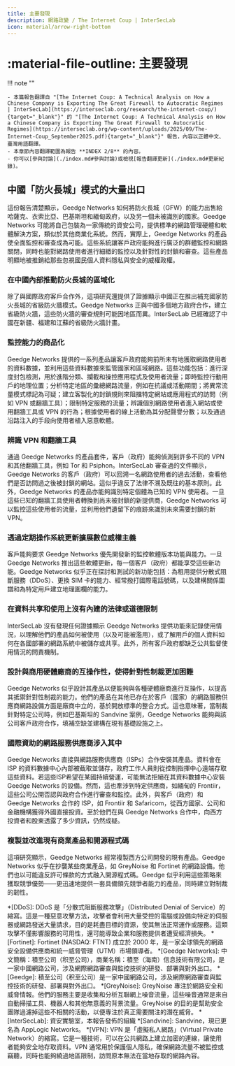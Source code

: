 ```yaml
---
title: 主要發現
description: 網路政變 / The Internet Coup | InterSecLab
icon: material/arrow-right-bottom
---
```


# :material-file-outline: 主要發現

!!! note ""

    - 本篇報告翻譯自 "[The Internet Coup: A Technical Analysis on How a Chinese Company is Exporting The Great Firewall to Autocratic Regimes | InterSecLab](https://interseclab.org/research/the-internet-coup/){target="_blank"}" 的 "[The Internet Coup: A Technical Analysis on How a Chinese Company is Exporting The Great Firewall to Autocratic Regimes](https://interseclab.org/wp-content/uploads/2025/09/The-Internet-Coup_September2025.pdf){target="_blank"}" 報告，內容以正體中文、臺灣用語翻譯。
    - 本章節內容翻譯範圍為報告 **INDEX 2/8** 的內容。
    - 你可以[參與討論](./index.md#參與討論)或檢視[報告翻譯更新](./index.md#更新紀錄)。

## 中國「防火長城」模式的大量出口

這份報告清楚顯示，Geedge Networks 如何將防火長城（GFW）的能力出售給哈薩克、衣索比亞、巴基斯坦和緬甸政府，以及另一個未被識別的國家。Geedge Networks 可能將自己包裝為一家傳統的資安公司，提供標準的網路管理硬體和軟體解決方案，類似於其他商業化系統。然而，實際上，Geedge Networks 的產品使全面監控和審查成為可能。這些系統讓客戶政府能夠進行廣泛的群體監控和網路關閉，同時也能對網路使用者進行細緻的監控以及針對性的封鎖和審查。這些產品明顯地被推銷給那些忽視國民個人資料隱私與安全的威權政權。

### 在中國內部推動防火長城的區域化

除了與國際政府客戶合作外，這項研究還提供了證據顯示中國正在推出補充國家防火長城的省級防火牆模式。Geedge Networks 正與中國多個地方政府合作，建立省級防火牆，這些防火牆的審查規則可能因地區而異。InterSecLab 已經確認了中國在新疆、福建和江蘇的省級防火牆計畫。

### 監控能力的商品化

Geedge Networks 提供的一系列產品讓客戶政府能夠前所未有地獲取網路使用者的資料數據，並利用這些資料數據來監管國家和區域網路。這些功能包括：進行深度封包檢測，用於進階分類、攔截和操控應用程式及使用者流量；即時監控行動用戶的地理位置；分析特定地區的彙總網路流量，例如在抗議或活動期間；將異常流量模式標記為可疑；建立客製化的封鎖規則來阻擋特定網站或應用程式的訪問（例如 VPN 或翻牆工具）；限制特定服務的流量；辨識個別網路使用者進入網站或使用翻牆工具或 VPN 的行為；根據使用者的線上活動為其分配聲譽分數；以及通過沿路注入的手段向使用者植入惡意軟體。

### 辨識 VPN 和翻牆工具

通過 Geedge Networks 的產品套件，客戶（政府）能夠偵測到許多不同的 VPN 和其他翻牆工具，例如 Tor 和 Psiphon。InterSecLab 審查過的文件顯示，Geedge Networks 的客戶（政府）可以回溯一名網路使用者的過去活動，查看他們是否訪問過之後被封鎖的網站。這似乎違反了法律不溯及既往的基本原則。此外，Geedge Networks 的產品亦能夠識別特定個體為已知的 VPN 使用者。一旦這些已知的翻牆工具使用者轉換到尚未被封鎖的新提供商，Geedge Networks 可以監控這些使用者的流量，並利用他們遺留下的痕跡來識別未來需要封鎖的新 VPN。

### 透過定期操作系統更新擴展數位威權主義

客戶能夠要求 Geedge Networks 優先開發新的監控軟體版本功能與能力。一旦 Geedge Networks 推出這些軟體更新，每一個客戶（政府）都能享受這些新功能。Geedge Networks 似乎正在探討和測試的新功能包括：為租用提供分散式阻斷服務（DDoS）、更換 SIM 卡的能力、經常撥打國際電話號碼，以及建構關係圖譜和為特定用戶建立地理圍欄的能力。

### 在資料共享和使用上沒有內建的法律或道德限制

InterSecLab 沒有發現任何證據顯示 Geedge Networks 提供功能來記錄使用情況，以理解他們的產品如何被使用（以及可能被濫用），或了解用戶的個人資料如何在各國部署的網路系統中被儲存或共享。此外，所有客戶政府都缺乏公共監督使用情況的問責機制。

### 設計與商用硬體廠商的互操作性，使得針對性制裁更加困難

Geedge Networks 似乎設計其產品以便能夠與各種硬體廠商進行互操作，以提高其抵禦針對性制裁的能力。他們的產品在其他已存在於客戶（國家）的網路服務供應商網路設備方面是廠商中立的，基於開放標準的整合方式。這也意味著，當制裁針對特定公司時，例如巴基斯坦的 Sandvine 案例，Geedge Networks 能夠與該公司客戶政府合作，填補空缺並建構在現有基礎設施之上。

### 國際資助的網路服務供應商涉入其中

Geedge Networks 直接與網路服務供應商（ISPs）合作安裝其產品。資料會在 ISP 的資料數據中心內部被截取並儲存，政府工作人員則從控制指揮中心遠端存取這些資料。若這些ISP希望在某國持續營運，可能無法拒絕在其資料數據中心安裝 Geedge Networks 的設備。然而，這也牽涉到特定供應商，如緬甸的 Frontiir，這些公司公開否認與政府合作進行審查和監控。此外，與客戶（政府）和 Geedge Networks 合作的 ISP，如 Frontiir 和 Safaricom，從西方國家、公司和金融機構獲得外國直接投資。至於他們在與 Geedge Networks 合作中，向西方投資者和股東透露了多少資訊，仍然成疑。

### 複製並改進現有商業產品和開源程式碼

這項研究顯示，Geedge Networks 經常複製西方公司開發的現有產品。Geedge Networks 似乎在抄襲某些商業產品，如 GreyNoise 和 Fortinet 的網路設備。他們也以可能違反許可條款的方式融入開源程式碼。Geedge 似乎利用這些策略來獲取競爭優勢——更迅速地提供一套具備領先競爭者能力的產品，同時建立對制裁的韌性。

*[DDoS]: DDoS 是「分散式阻斷服務攻擊」（Distributed Denial of Service）的縮寫。這是一種惡意攻擊方法，攻擊者會利用大量受控的電腦或設備向特定的伺服器或網路發送大量請求，目的是耗盡目標的資源，使其無法正常運作或服務。這類攻擊不僅影響服務的可用性，還可能導致企業和服務提供者遭受經濟損失。
*[Fortinet]: Fortinet (NASDAQ: FTNT) 成立於 2000 年，是一家全球領先的網路安全設備供應商和統一威脅管理（UTM）市場領導者。
*[Geedge Networks]: 中文簡稱：積至公司（积至公司），商業名稱：積至（海南）信息技術有限公司，是一家中國網路公司，涉及網際網路審查與監控技術的研發、部署與對外出口。
*[Geedge]: 積至公司（积至公司）是一家中國網路公司，涉及網際網路審查與監控技術的研發、部署與對外出口。
*[GreyNoise]: GreyNoise 專注於網路安全和威脅情報。他們的服務主要是收集和分析互聯網上噪音流量，這些噪音通常是來自自動掃描工具、機器人和其他無意義的背景流量。GreyNoise 的目的是幫助安全團隊過濾掉這些不相關的活動，以便專注於真正需要關注的潛在威脅。
*[InterSecLab]: 資安實驗室，本報告發佈的組織
*[Sandvine]: Sandvine，現已更名為 AppLogic Networks。
*[VPN]: VPN 是「虛擬私人網路」（Virtual Private Network）的縮寫。它是一種技術，可以在公共網路上建立加密的連線，讓使用者能夠安全地存取資料。VPN 通常用於保護個人隱私，確保網路流量不被監控或竊聽，同時也能夠繞過地區限制，訪問原本無法在當地存取的網路內容。
